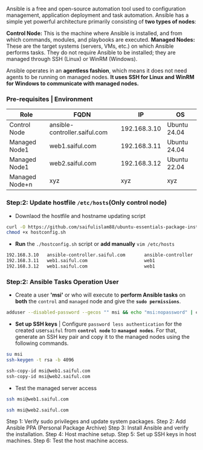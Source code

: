 
Ansible is a free and open-source automation tool used to configuration management, application deployment and task automation. Ansible has a simple yet powerful architecture primarily consisting of **two types of nodes**:

**Control Node:** This is the machine where Ansible is installed, and from which commands, modules, and playbooks are executed. 
**Managed Nodes:** These are the target systems (servers, VMs, etc.) on which Ansible performs tasks. They do not require Ansible to be installed; they are managed through SSH (Linux) or WinRM (Windows).

Ansible operates in an **agentless fashion**, which means it does not need agents to be running on managed nodes. **It uses SSH for Linux and WinRM for Windows to communicate with managed nodes.**


### Pre-requisites | Environment


|      Role       |         FQDN                  |       IP       |     OS       |
|-----------------|-------------------------------|----------------|--------------|
| Control Node    | ansible-controller.saiful.com | 192.168.3.10   | Ubuntu 24.04 |
| Managed Node1   | web1.saiful.com               | 192.168.3.11   | Ubuntu 24.04 |
| Managed Node1   | web2.saiful.com               | 192.168.3.12   | Ubuntu 22.04 |
| Managed Node+n  | xyz                           | xyz            | xyz          |


### Step:2: Update hostfile `/etc/hosts`(Only control node)

 - Downlaod the hostfile and hostname updating script 
```sh
curl -O https://github.com/saifulislam88/ubuntu-essentials-package-installing-manager/blob/main/hostconfig.sh
chmod +x hostconfig.sh
```
 - **Run** the `./hostconfig.sh` script or **add manually** `vim /etc/hosts`

```sh
192.168.3.10   ansible-controller.saiful.com       ansible-controller
192.168.3.11   web1.saiful.com                     web1
192.168.3.12   web1.saiful.com                     web1
```

### **Step:2:** **Ansible Tasks Operation User**
- Create a user **'msi'** or who will execute to **perform Ansible tasks** on **both** the `control` and `managed` node and give the **`sudo permissions`**.

```sh
adduser --disabled-password --gecos "" msi && echo "msi:nopassword" | chpasswd && usermod -aG sudo msi
```

- **Set up SSH keys** | Configure `password less authentication` for the created user`saiful` from **`control node`** to **`managed nodes`**. For that, generate an SSH key pair and copy it to the managed nodes using the following commands.

```sh
su msi
ssh-keygen -t rsa -b 4096
```
```sh
ssh-copy-id msi@web1.saiful.com
ssh-copy-id msi@web2.saiful.com 
```
- Test the managed server access
```sh
ssh msi@web1.saiful.com
```
```sh
ssh msi@web2.saiful.com 
```



Step 1: Verify sudo privileges and update system packages.
Step 2: Add Ansible PPA (Personal Package Archive)
Step 3: Install Ansible and verify the installation.
Step 4: Host machine setup.
Step 5: Set up SSH keys in host machines.
Step 6: Test the host machine access.
